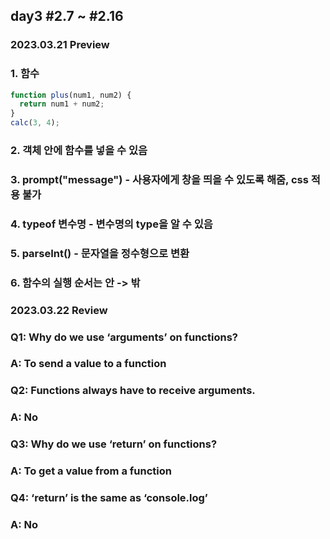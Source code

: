## day3 #2.7 ~ #2.16

### 2023.03.21 Preview

### 1. 함수

```javascript
function plus(num1, num2) {
  return num1 + num2;
}
calc(3, 4);
```

### 2. 객체 안에 함수를 넣을 수 있음

### 3. prompt("message") - 사용자에게 창을 띄을 수 있도록 해줌, css 적용 불가

### 4. typeof 변수명 - 변수명의 type을 알 수 있음

### 5. parseInt() - 문자열을 정수형으로 변환

### 6. 함수의 실행 순서는 안 -> 밖

### 2023.03.22 Review

### Q1: Why do we use ‘arguments’ on functions?

### A: To send a value to a function

### Q2: Functions always have to receive arguments.

### A: No

### Q3: Why do we use ‘return’ on functions?

### A: To get a value from a function

### Q4: ‘return’ is the same as ‘console.log’

### A: No
